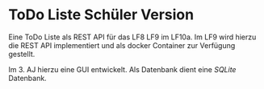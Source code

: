# ToDo Liste Schüler Version
Eine ToDo Liste als REST API für das LF8 LF9 im LF10a. Im LF9 wird hierzu die REST API implementiert und als docker Container zur Verfügung gestellt.

Im 3. AJ hierzu eine GUI entwickelt. Als Datenbank dient eine *SQLite* Datenbank.
